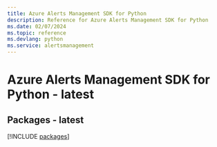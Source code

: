 ```yaml
---
title: Azure Alerts Management SDK for Python
description: Reference for Azure Alerts Management SDK for Python
ms.date: 02/07/2024
ms.topic: reference
ms.devlang: python
ms.service: alertsmanagement
---
```

# Azure Alerts Management SDK for Python - latest
## Packages - latest
[!INCLUDE [packages](alerts-management-index.md)]